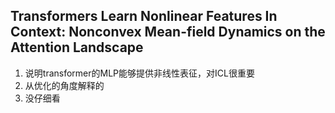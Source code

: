 ## Transformers Learn Nonlinear Features In Context: Nonconvex Mean-field Dynamics on the Attention Landscape

1. 说明transformer的MLP能够提供非线性表征，对ICL很重要
2. 从优化的角度解释的
3. 没仔细看